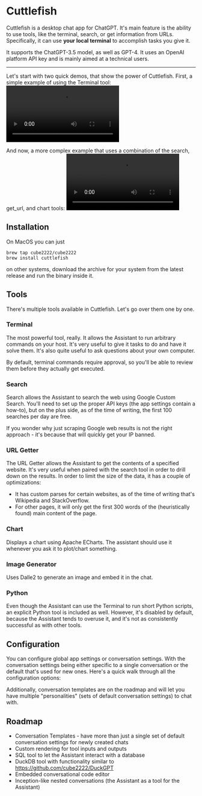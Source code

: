 # Cuttlefish

Cuttlefish is a desktop chat app for ChatGPT. It's main feature is the ability to use tools, like the terminal, search, or get information from URLs. Specifically, it can use **your local terminal** to accomplish tasks you give it.

It supports the ChatGPT-3.5 model, as well as GPT-4. It uses an OpenAI platform API key and is mainly aimed at a technical users.

---

Let's start with two quick demos, that show the power of Cuttlefish. First, a simple example of using the Terminal tool:
![wifi-approvals](https://user-images.githubusercontent.com/7013055/231297034-79e54ba7-9023-4d59-9bfb-26bdb0743770.mp4)

And now, a more complex example that uses a combination of the search, get_url, and chart tools:
![countries](https://user-images.githubusercontent.com/7013055/231279270-184aa34f-bc98-49ff-8ec8-043c56048844.mp4)

## Installation
On MacOS you can just
```
brew tap cube2222/cube2222
brew install cuttlefish
```

on other systems, download the archive for your system from the latest release and run the binary inside it.

## Tools
There's multiple tools available in Cuttlefish. Let's go over them one by one.

### Terminal
The most powerful tool, really. It allows the Assistant to run arbitrary commands on your host. It's very useful to give it tasks to do and have it solve them. It's also quite useful to ask questions about your own computer.

By default, terminal commands require approval, so you'll be able to review them before they actually get executed.

### Search
Search allows the Assistant to search the web using Google Custom Search. You'll need to set up the proper API keys (the app settings contain a how-to), but on the plus side, as of the time of writing, the first 100 searches per day are free.

If you wonder why just scraping Google web results is not the right approach - it's because that will quickly get your IP banned.

### URL Getter
The URL Getter allows the Assistant to get the contents of a specified website. It's very useful when paired with the search tool in order to drill down on the results. In order to limit the size of the data, it has a couple of optimizations:

- It has custom parses for certain websites, as of the time of writing that's Wikipedia and StackOverflow.
- For other pages, it will only get the first 300 words of the (heuristically found) main content of the page.

### Chart
Displays a chart using Apache ECharts. The assistant should use it whenever you ask it to plot/chart something.

### Image Generator
Uses Dalle2 to generate an image and embed it in the chat.

### Python
Even though the Assistant can use the Terminal to run short Python scripts, an explicit Python tool is included as well.
However, it's disabled by default, because the Assistant tends to overuse it, and it's not as consistently successful as with other tools.

## Configuration
You can configure global app settings or conversation settings. With the conversation settings being either specific to a single conversation or the default that's used for new ones.
Here's a quick walk through all the configuration options:

Additionally, conversation templates are on the roadmap and will let you have multiple "personalities" (sets of default conversation settings) to chat with.

## Roadmap
- Conversation Templates - have more than just a single set of default conversation settings for newly created chats
- Custom rendering for tool inputs and outputs
- SQL tool to let the Assistant interact with a database
- DuckDB tool with functionality similar to https://github.com/cube2222/DuckGPT
- Embedded conversational code editor
- Inception-like nested conversations (the Assistant as a tool for the Assistant)
